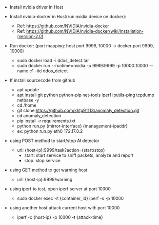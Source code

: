 * Install nvidia driver in Host

* Install nvidia-docker in Host(run nvidia device on docker):
    * Ref: https://github.com/NVIDIA/nvidia-docker
    * Ref: https://github.com/NVIDIA/nvidia-docker/wiki/Installation-(version-2.0)

* Run docker: (port mapping: host port 9999, 10000 -> docker port 9999, 10000)
    * sudo docker load -i ddos_detect.tar
    * sudo docker run --runtime=nvidia -p 9999:9999 -p 10000:10000 --name c1 -itd ddos_detect <docker ifname> <docker ipv4>

* If install sourcecode from github
    * apt update
    * apt install git python python-pip net-tools iperf iputils-ping tcpdump netbase -y
    * cd /home
    * git clone https://github.com/khtp91113/anomaly_detection.git
    * cd anomaly_detection
    * pip install -r requirements.txt
    * python run.py {mirror-interface} {management-ipaddr}
    * ex: python run.py eth0 172.17.0.2


* using POST method to start/stop AI detector
    * url: {host-ip}:9999/task?action={start/stop}
        * start: start service to sniff packets, analyze and report
        * stop: stop service

* using GET method to get warning host
    * url: {host-ip}:9999/warning

* using iperf to test, open iperf server at port 10000
    * sudo docker exec -it {container_id} iperf -s -p 10000
* using another host attack current host with port 10000
    * iperf -c {host-ip} -p 10000 -t {attack-time}
